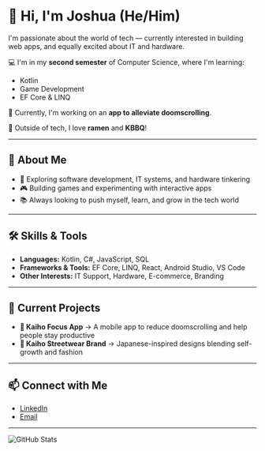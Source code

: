 # 👋 Hi, I'm Joshua (He/Him)

I'm passionate about the world of tech — currently interested in building web apps, and equally excited about IT and hardware.  

💻 I'm in my **second semester** of Computer Science, where I'm learning:  
- Kotlin  
- Game Development  
- EF Core & LINQ  

📱 Currently, I'm working on an **app to alleviate doomscrolling**.  

🍜 Outside of tech, I love **ramen** and **KBBQ**!


---

## 🚀 About Me
- 🔭 Exploring software development, IT systems, and hardware tinkering  
- 🎮 Building games and experimenting with interactive apps  
- 📚 Always looking to push myself, learn, and grow in the tech world  

---

## 🛠️ Skills & Tools
- **Languages:** Kotlin, C#, JavaScript, SQL  
- **Frameworks & Tools:** EF Core, LINQ, React, Android Studio, VS Code  
- **Other Interests:** IT Support, Hardware, E-commerce, Branding  

---

## 🌟 Current Projects
- **📱 Kaiho Focus App** → A mobile app to reduce doomscrolling and help people stay productive  
- **👕 Kaiho Streetwear Brand** → Japanese-inspired designs blending self-growth and fashion
  
---

## 📫 Connect with Me
- [LinkedIn](https://www.linkedin.com/in/joshua-caunin-514b462b3/)
- [Email](j.caunin0204@gmail.com)

---

![GitHub Stats](https://github-readme-stats.vercel.app/api?username=JoshuaCaunin&show_icons=true&theme=radical)
